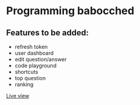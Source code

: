 # Programming babocched

## Features to be added:
- refresh token
- user dashboard
- edit question/answer
- code playground
- shortcuts
- top question
- ranking



[Live view](#)
